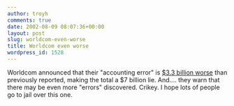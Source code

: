 ```yaml
---
author: troyh
comments: true
date: 2002-08-09 08:07:36+00:00
layout: post
slug: worldcom-even-worse
title: Worldcom even worse
wordpress_id: 1528
---
```


Worldcom announced that their "accounting error" is [$3.3 billion worse](http://news.bbc.co.uk/1/hi/business/2182201.stm) than previously reported, making the total a $7 billion lie. And.... they warn that there may be even more "errors" discovered. Crikey. I hope lots of people go to jail over this one.

